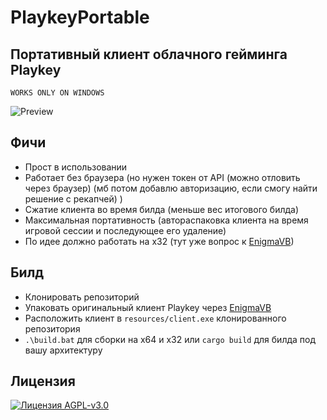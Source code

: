 # PlaykeyPortable

## Портативный клиент облачного гейминга Playkey

`WORKS ONLY ON WINDOWS`

![Preview](https://i.imgur.com/314q81B.png)

## Фичи

- Прост в использовании
- Работает без браузера (но нужен токен от API (можно отловить через браузер) (мб потом добавлю авторизацию, если смогу найти решение с рекапчей) )
- Сжатие клиента во время билда (меньше вес итогового билда)
- Максимальная портативность (автораспаковка клиента на время игровой сессии и последующее его удаление)
- По идее должно работать на x32 (тут уже вопрос к [EnigmaVB](https://www.enigmaprotector.com/assets/files/enigmavb.exe))

## Билд

- Клонировать репозиторий
- Упаковать оригинальный клиент Playkey через [EnigmaVB](https://www.enigmaprotector.com/assets/files/enigmavb.exe)
- Расположить клиент в `resources/client.exe` клонированного репозитория
- `.\build.bat` для сборки на x64 и x32 или `cargo build` для билда под вашу архитектуру

## Лицензия

[![Лицензия AGPL-v3.0](https://www.gnu.org/graphics/license-logos-by-christian-candena-cc-by.png)](LICENSE)
